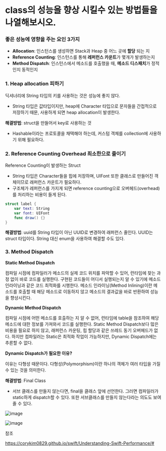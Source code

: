 # class의 성능을 향상 시킬수 있는 방법들을 나열해보시오.

### 좋은 성능에 영향을 주는 요인 3가지

- **Allocation**: 인스턴스를 생성하면 Stack과 Heap 중 어느 곳에 **할당** 되는 지
- **Reference Counting**: 인스턴스를 통해 **레퍼런스 카운트**가 몇개가 발생하는지
- **Method Dispatch**: 인스턴스에서 메소드를 호출했을 때, **메소드 디스패치**가 정적인지 동적인지

### 1. Heap allocation 피하기

딕셔너리에 String 타입의 키를 사용하는 것은 성능에 좋지 않다. 

- String 타입은 값타입이지만, heap에 Character 타입으로 문자들을 간접적으로 저장하기 때문,  사용하게 되면 heap allocation이 발생한다.

**해결방법**: struct을 만들어서 key로 사용하는 것

- Hashable이라는 프로토콜을 채택해야 하는데, 커스텀 객체를 collection에 사용하기 위해 필요하다.



### 2. Reference Counting Overhead 최소한으로 줄이기

Reference Counting이 발생하는 Struct

- String 타입은 Character들을 힙에 저장하며, UIFont 또한 클래스로 만들어진 객체이므로 래퍼런스 카운트가 필요하다.
- 구조체가 레퍼런스를 가지게 되면 reference counting으로 오버헤드(overhead)를 처리하는 비용이 들게 된다.

``` swift
struct label {
    var text: String
    var font: UIFont
    func draw() {}
}
```

**해결방법**: uuid를 String 타입이 아닌 UUID로 변경하여 래퍼런스 줄인다. UUID는 struct 타입이다. String 대신 enum을 사용하여 해결할 수도 있다.



### 3. Method Dispatch

**Static Method Dispatch**

컴파일 시점에 컴파일러가 메소드의 실제 코드 위치를 파악할 수 있어, 런타임에 찾는 과정 없이 바로 코드를 실행한다. 구현된 코드들이 어디서 실행되는지 알 수 있기에 메소드 인라이닝과 같은 코드 최적화를 시행한다. 메소드 인라이닝(Method Inlining)이란 메소드를 호출할 때 해당 메소드로 이동하지 않고 메소드의 결과값을 바로 반환하여 성능을 향상시킨다.

**Dynamic Method Dispatch**

컴파일 시점에 어떤 메소드를 호출하는 지 알 수 없어, 런타임에 table을 참조하여 해당 메소드에 대한 정보를 가져와서 코드를 실행한다. Static Method Dispatch보다 많은 비용을 필요로 하지 않고, 래퍼런스 카운팅, 힙 할당과 같은 쓰레드 동기 오버헤드가 없다. 하지만 컴파일러는 Static은 최적화 작업이 가능하지만, Dynamic Dispatch에는 추론할 수 없다.

**Dynamic Dispatch가 필요한 이유?**

이유는 다형성 때문이다. 다형성(Polymorphism)이란 하나의 객체가 여러 타입을 가질 수 있는 것을 의미한다.

**해결방법**: Final Class

- 서브 클래스를 만들지 않는다면, final을 클래스 앞에 선언한다. 그러면 컴파일러가 static하게 dispatch할 수 있다. 또한 서브클래스를 만들지 않는다라는 의도도 보여줄 수 있다.

![image](https://user-images.githubusercontent.com/47033052/218379350-84e657fb-39db-4786-a1c6-e42d95698999.png)

![image](https://user-images.githubusercontent.com/47033052/218379489-29fbcccf-70cc-4019-a8c4-ae57e328c7de.png)



참조

https://corykim0829.github.io/swift/Understanding-Swift-Performance/#